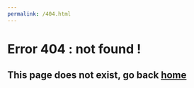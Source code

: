 ```yaml
---
permalink: /404.html
---
```

# Error 404 : not found !
## This page does not exist, go back [home](https://grncat.github.io/src/)
